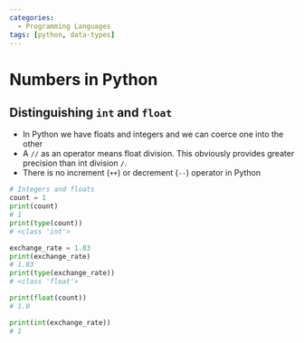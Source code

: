 ```yaml
---
categories:
  - Programming Languages
tags: [python, data-types]
---
```


# Numbers in Python

## Distinguishing `int` and `float`

- In Python we have floats and integers and we can coerce one into the other
- A `//` as an operator means float division. This obviously provides greater
  precision than int division `/`.
- There is no increment (`++`) or decrement (`--`) operator in Python

```python
# Integers and floats
count = 1
print(count)
# 1
print(type(count))
# <class 'int'>

exchange_rate = 1.83
print(exchange_rate)
# 1.83
print(type(exchange_rate))
# <class 'float'>

print(float(count))
# 1.0

print(int(exchange_rate))
# 1
```
